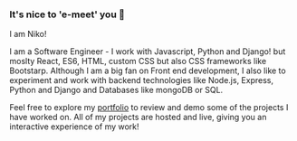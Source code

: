 ### It's nice to 'e-meet' you 👋

I am Niko!

I am a Software Engineer - I work with Javascript, Python and Django! but moslty React, ES6, HTML, custom CSS but also CSS frameworks like Bootstarp.
Although I am a big fan on Front end development, I also like to experiment and work with backend technologies like Node.js, Express, Python and Django and Databases like mongoDB or SQL.

Feel free to explore my [portfolio](https://nikogermano.com/) to review and demo some of the projects I have worked on. 
All of my projects are hosted and live, giving you an interactive experience of my work!
